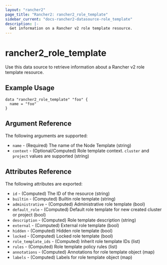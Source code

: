 ```yaml
---
layout: "rancher2"
page_title: "Rancher2: rancher2_role_template"
sidebar_current: "docs-rancher2-datasource-role_template"
description: |-
  Get information on a Rancher v2 role template resource.
---
```


# rancher2\_role\_template

Use this data source to retrieve information about a Rancher v2 role template resource.

## Example Usage

```hcl
data "rancher2_role_template" "foo" {
  name = "foo"
}
```

## Argument Reference

The following arguments are supported:

* `name` - (Required) The name of the Node Template (string)
* `context` - (Optional/Computed) Role template context. `cluster` and `project` values are supported (string)

## Attributes Reference

The following attributes are exported:

* `id` - (Computed) The ID of the resource (string)
* `builtin` - (Computed) Builtin role template (string)
* `administrative` - (Computed) Administrative role template (bool)
* `default_role` - (Computed) Default role template for new created cluster or project (bool)
* `description` - (Computed) Role template description (string)
* `external` - (Computed) External role template (bool)
* `hidden` - (Computed) Hidden role template (bool)
* `locked` - (Computed) Locked role template (bool)
* `role_template_ids` - (Computed) Inherit role template IDs (list)
* `rules` - (Computed) Role template policy rules (list)
* `annotations` - (Computed) Annotations for role template object (map)
* `labels` - (Computed) Labels for role template object (map)
